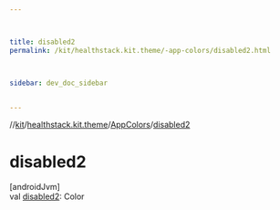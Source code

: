 ```yaml
---



title: disabled2
permalink: /kit/healthstack.kit.theme/-app-colors/disabled2.html



sidebar: dev_doc_sidebar


---
```




//[kit](/kit.html)/[healthstack.kit.theme](../index.html)/[AppColors](index.html)/[disabled2](disabled2.html)



# disabled2



[androidJvm]\
val [disabled2](disabled2.html): Color






